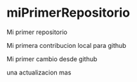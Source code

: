 # miPrimerRepositorio

Mi primer repositorio

Mi primera contribucion local para github

Mi primer cambio desde github

una actualizacion mas
